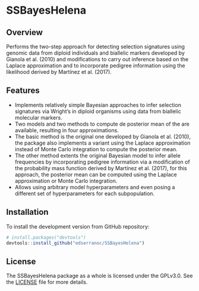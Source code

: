 # SSBayesHelena

## Overview

Performs the two-step approach for detecting
selection signatures using genomic data from
diploid individuals and biallelic markers developed by
Gianola et al. (2010) and modifications to carry out
inference based on the Laplace approximation and to
incorporate pedigree information using the likelihood
derived by Martínez et al. (2017).

## Features

- Implements relatively simple Bayesian approaches to infer selection signatures via
Wright’s in diploid organisms using data from biallelic molecular markers.
- Two models and two methods to compute de posterior mean of the are available,
resulting in four approximations.
- The basic method is the original one developed by Gianola et al. (2010), the
package also implements a variant using the Laplace approximation instead of
Monte Carlo integration to compute the posterior mean.
- The other method extents the original Bayesian model to infer allele frequencies by
incorporating pedigree information via a modification of the probability mass
function derived by Martínez et al. (2017), for this approach, the posterior mean can
be computed using the Laplace approximation or Monte Carlo integration.
- Allows using arbitrary model hyperparameters and even posing a different set of
hyperparameters for each subpopulation.


## Installation
To install the development version from GitHub repository:
``` r
# install.packages("devtools")
devtools::install_github("edserranoc/SSBayesHelena")
```

## License

The SSBayesHelena package as a whole is licensed under the GPLv3.0. See the 
[LICENSE](LICENSE) file for more details.
